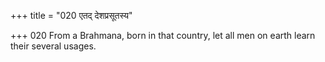 +++
title = "020 एतद् देशप्रसूतस्य"

+++
020	From a Brahmana, born in that country, let all men on earth learn their several usages.